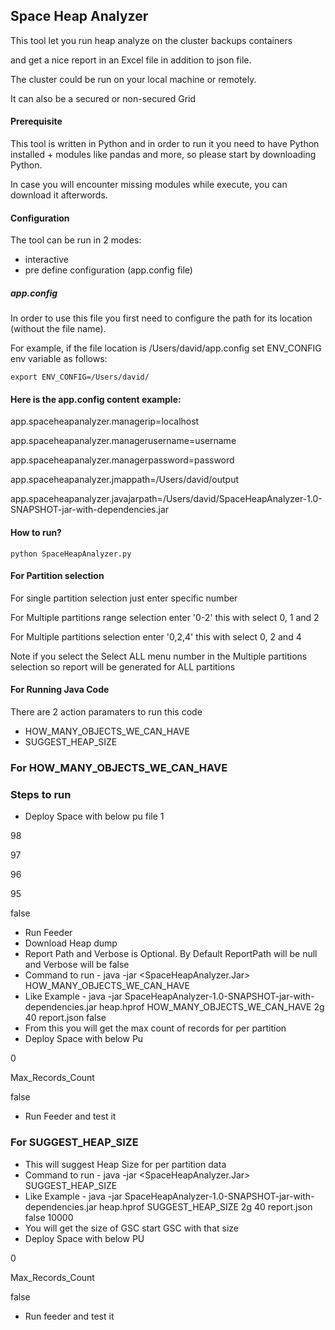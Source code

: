 ## Space Heap Analyzer

This tool let you run heap analyze on the cluster backups containers

and get a nice report in an Excel file in addition to json file.

The cluster could be run on your local machine or remotely.

It can also be a secured or non-secured Grid

#### Prerequisite

This tool is written in Python and in order to run it you need to have Python installed + modules like pandas and more, 
so please start by downloading Python.

In case you will encounter missing modules while execute, you can download it afterwords. 

#### Configuration
The tool can be run in 2 modes:
* interactive
* pre define configuration (app.config file)

##### app.config
In order to use this file you first need to configure the path for its location (without the file name).

For example, if the file location is /Users/david/app.config set ENV_CONFIG env variable as follows:


    export ENV_CONFIG=/Users/david/

#### Here is the app.config content example:

app.spaceheapanalyzer.managerip=localhost

app.spaceheapanalyzer.managerusername=username

app.spaceheapanalyzer.managerpassword=password
    
app.spaceheapanalyzer.jmappath=/Users/david/output
    
app.spaceheapanalyzer.javajarpath=/Users/david/SpaceHeapAnalyzer-1.0-SNAPSHOT-jar-with-dependencies.jar

#### How to run?
    python SpaceHeapAnalyzer.py

#### For Partition selection

For single partition selection just enter specific number

For Multiple partitions range selection enter '0-2' this with select 0, 1 and 2

For Multiple partitions selection enter '0,2,4' this with select 0, 2 and 4

Note if you select the Select ALL menu number in the Multiple partitions selection so report will be generated for ALL partitions


#### For Running Java Code 
There are 2 action paramaters to run this code
* HOW_MANY_OBJECTS_WE_CAN_HAVE
* SUGGEST_HEAP_SIZE

### For HOW_MANY_OBJECTS_WE_CAN_HAVE
### Steps to run
* Deploy Space with below pu file
<prop key="space-config.engine.cache_policy">1</prop>

<prop key="space-config.engine.memory_usage.high_watermark_percentage">98</prop>

<prop key="space-config.engine.memory_usage.write_only_block_percentage">97</prop>

<prop key="space-config.engine.memory_usage.write_only_check_percentage">96</prop>

<prop key="space-config.engine.memory_usage.low_watermark_percentage">95</prop>

<prop key="space-config.engine.memory_usage.gc-before-shortage">false</prop>

* Run Feeder
* Download Heap dump 
* Report Path and Verbose is Optional.  By Default ReportPath will be null and Verbose will be false
* Command to run - java -jar <SpaceHeapAnalyzer.Jar> <DumpPath> HOW_MANY_OBJECTS_WE_CAN_HAVE <TotalHeapSize> <DesiredFreePercentage> <ReportPath> <Verbose>
* Like Example - java -jar SpaceHeapAnalyzer-1.0-SNAPSHOT-jar-with-dependencies.jar heap.hprof HOW_MANY_OBJECTS_WE_CAN_HAVE 2g 40 report.json false
* From this you will get the max count of records for per partition
* Deploy Space with below Pu 

<prop key="space-config.engine.cache_policy">0</prop>

<prop key="space-config.engine.cache_size">Max_Records_Count</prop>

<prop key="space-config.engine.memory_usage.enabled">false</prop>

* Run Feeder and test it

### For SUGGEST_HEAP_SIZE
* This will suggest Heap Size for per partition data
* Command to run - java -jar <SpaceHeapAnalyzer.Jar> <DumpPath> SUGGEST_HEAP_SIZE <TotalHeapSize> <DesiredFreePercentage> <ReportPath> <Verbose> <DesiredTotalObjects>
* Like Example - java -jar SpaceHeapAnalyzer-1.0-SNAPSHOT-jar-with-dependencies.jar heap.hprof SUGGEST_HEAP_SIZE 2g 40 report.json false 10000
* You will get the size of GSC start GSC with that size
* Deploy Space with below PU

<prop key="space-config.engine.cache_policy">0</prop>

<prop key="space-config.engine.cache_size">Max_Records_Count</prop>

<prop key="space-config.engine.memory_usage.enabled">false</prop>

* Run feeder and test it